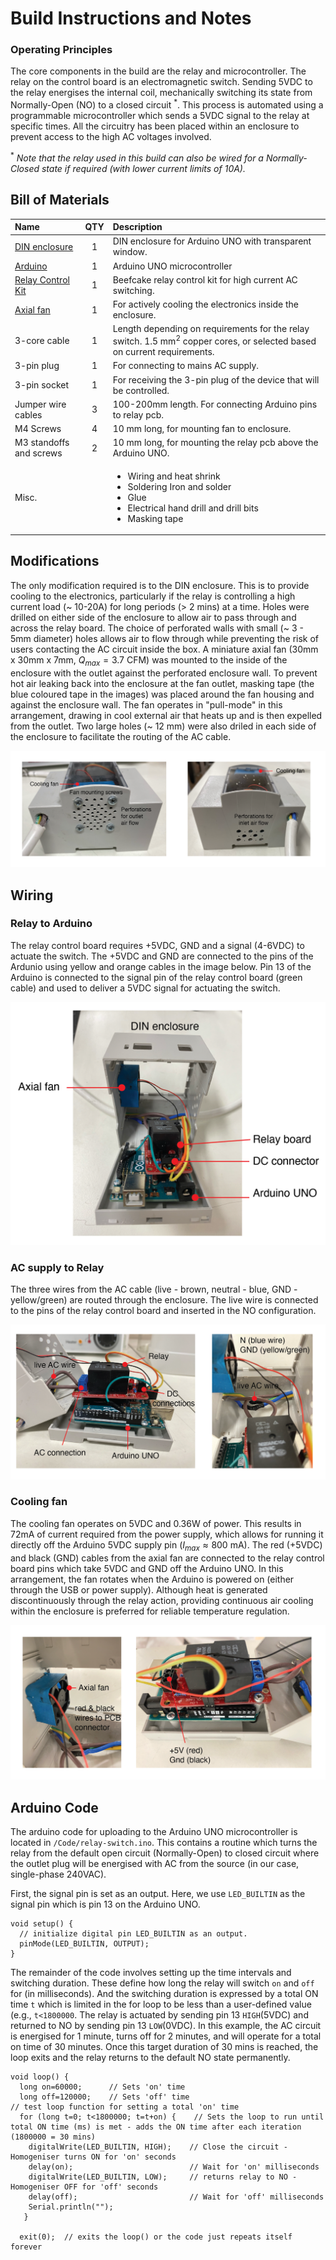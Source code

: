 # Build Instructions and Notes

### Operating Principles

The core components in the build are the relay and microcontroller. The relay on the control board is an electromagnetic switch. Sending 5VDC to the relay energises the internal coil, mechanically switching its state from Normally-Open (NO) to a closed circuit $^*$. This process is automated using a programmable microcontroller which sends a 5VDC signal to the relay at specific times. All the circuitry has been placed within an enclosure to prevent access to the high AC voltages involved.

$^*$ _Note that the relay used in this build can also be wired for a Normally-Closed state if required (with lower current limits of 10A)._ 


## Bill of Materials

|Name               |QTY|Description                           |
|:------------------|:-:|:-------------------------------------|
|[DIN enclosure](https://uk.rs-online.com/web/p/cases-for-arduino/8607599)|1  |DIN enclosure for Arduino UNO with transparent window. |
|[Arduino](https://uk.rs-online.com/web/p/arduino/7154081)|1  |Arduino UNO microcontroller|
|[Relay Control Kit](https://www.sparkfun.com/products/13815)|1  |Beefcake relay control kit for high current AC switching.|
|[Axial fan](https://uk.farnell.com/sunon/mc30060v2-0000-a99/fan-30x30x6-9mm-5vdc/dp/1924848)|1  |For actively cooling the electronics inside the enclosure.|
|3-core cable|1  |Length depending on requirements for the relay switch. 1.5 mm$^2$ copper cores, or selected based on current requirements.|
|3-pin plug|1  |For connecting to mains AC supply.|
|3-pin socket|1 |For receiving the 3-pin plug of the device that will be controlled.|
|Jumper wire cables|3  |100-200mm length. For connecting Arduino pins to relay pcb.|
|M4 Screws|4  |10 mm long, for mounting fan to enclosure.|
|M3 standoffs and screws|2  |10 mm long, for mounting the relay pcb above the Arduino UNO.|
|Misc.|   | <ul><li>Wiring and heat shrink</li><li>Soldering Iron and solder</li><li>Glue</li><li>Electrical hand drill and drill bits</li><li>Masking tape</li></ul>|

## Modifications

The only modification required is to the DIN enclosure. This is to provide cooling to the electronics, particularly if the relay is controlling a high current load (~ 10-20A) for long periods (> 2 mins) at a time. Holes were drilled on either side of the enclosure to allow air to pass through and across the relay board. The choice of perforated walls with small (~ 3 - 5mm diameter) holes allows air to flow through while preventing the risk of users contacting the AC circuit inside the box. A miniature axial fan (30mm x 30mm x 7mm, $Q_{max} = 3.7$ CFM) was mounted to the inside of the enclosure with the outlet against the perforated enclosure wall. To prevent hot air leaking back into the enclosure at the fan outlet, masking tape (the blue coloured tape in the images) was placed around the fan housing and against the enclosure wall. The fan operates in "pull-mode" in this arrangement, drawing in cool external air that heats up and is then expelled from the outlet. Two large holes (~ 12 mm) were also driled in each side of the enclosure to facilitate the routing of the AC cable. 

![Modifications for air cooling](./Images/enclosure-perforations.png)


## Wiring

### Relay to Arduino

The relay control board requires +5VDC, GND and a signal (4-6VDC) to actuate the switch. The +5VDC and GND are connected to the pins of the Ardunio using yellow and orange cables in the image below. Pin 13 of the Arduino is connected to the signal pin of the relay control board (green cable) and used to deliver a 5VDC signal for actuating the switch.

![DC connections between Relay and Arduino](./Images/internals-DC.png)

### AC supply to Relay

The three wires from the AC cable (live - brown, neutral - blue, GND - yellow/green) are routed through the enclosure. The live wire is connected to the pins of the relay control board and inserted in the NO configuration.

![AC connections to Relay](./Images/internals-AC.png)

### Cooling fan

The cooling fan operates on 5VDC and 0.36W of power. This results in 72mA of current required from the power supply, which allows for running it directly off the Arduino 5VDC supply pin ($I_{max} \approx 800$ mA). The red (+5VDC) and black (GND) cables from the axial fan are connected to the relay control board pins which take 5VDC and GND off the Arduino UNO. In this arrangement, the fan rotates when the Arduino is powered on (either through the USB or power supply). Although heat is generated discontinuously through the relay action, providing continuous air cooling within the enclosure is preferred for reliable temperature regulation.  

![DC connections between Fan and Relay PCB/Arduino](./Images/internals-fan.png)




## Arduino Code

The arduino code for uploading to the Arduino UNO microcontroller is located in `/Code/relay-switch.ino`. This contains a routine which turns the relay from the default open circuit (Normally-Open) to closed circuit where the outlet plug will be energised with AC from the source (in our case, single-phase 240VAC).

First, the signal pin is set as an output. Here, we use `LED_BUILTIN` as the signal pin which is pin 13 on the Arduino UNO.

```
void setup() {
  // initialize digital pin LED_BUILTIN as an output.
  pinMode(LED_BUILTIN, OUTPUT);
}
```

The remainder of the code involves setting up the time intervals and switching duration. These define how long the relay will switch `on` and `off` for (in milliseconds). And the switching duration is expressed by a total ON time `t` which is limited in the for loop to be less than a user-defined value (e.g., `t<1800000`. The relay is actuated by sending pin 13 `HIGH`(5VDC) and returned to NO by sending pin 13 `LOW`(0VDC). In this example, the AC circuit is energised for 1 minute, turns off for 2 minutes, and will operate for a total on time of 30 minutes. Once this target duration of 30 mins is reached, the loop exits and the relay returns to the default NO state permanently.   

```
void loop() {
  long on=60000;      // Sets 'on' time
  long off=120000;    // Sets 'off' time
// test loop function for setting a total 'on' time
  for (long t=0; t<1800000; t=t+on) {    // Sets the loop to run until total ON time (ms) is met - adds the ON time after each iteration (1800000 = 30 mins)
    digitalWrite(LED_BUILTIN, HIGH);    // Close the circuit - Homogeniser turns ON for 'on' seconds
    delay(on);                          // Wait for 'on' milliseconds
    digitalWrite(LED_BUILTIN, LOW);     // returns relay to NO - Homogeniser OFF for 'off' seconds
    delay(off);                         // Wait for 'off' milliseconds
    Serial.println(""); 
   }
  
  exit(0);  // exits the loop() or the code just repeats itself forever
```


